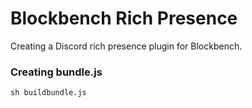 

# Blockbench Rich Presence

Creating a Discord rich presence plugin for Blockbench.

### Creating bundle.js

```
sh buildbundle.js
```
